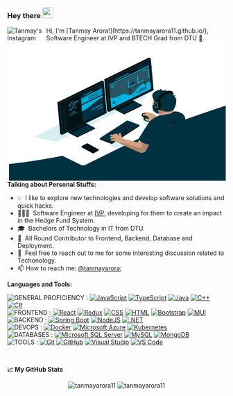 ### Hey there <img src="https://media.giphy.com/media/hvRJCLFzcasrR4ia7z/giphy.gif" height="25px" width="25px">

<a href="https://www.instagram.com/tanmay.arora11/">
  <img align="left" alt="Tanmay's Instagram" width="90px" src="https://custom-icon-badges.demolab.com/badge/Linkedin-29062025?logo=linkedin-img-29062025&logoColor=fff" />
</a>
Hi, I'm [Tanmay Arora!](https://tanmayarora11.github.io/), Software Engineer at IVP and BTECH Grad from DTU 🚀.

<img align="right" alt="GIF" src="https://github.com/tanmayarora11/tanmayarora11/blob/main/coding.gif?raw=true" width="500" height="320" />
  
**Talking about Personal Stuffs:**

- 💡 &nbsp;I like to explore new technologies and develop software solutions and quick hacks.
- 👨🏽‍💻 &nbsp;Software Engineer at [IVP](https://www.ivp.in/), developing for them to create an impact in the Hedge Fund System.
- 🎓 &nbsp;Bachelors of Technology in IT from DTU.
- 🌱 &nbsp;All Round Contributor to Frontend, Backend, Database and Deployment.
- 💬 &nbsp;Feel free to reach out to me for some interesting discussion related to Techonology.
- 📫 How to reach me: [@tanmayarora](https://www.linkedin.com/in/tanmay-arora-751319197/);

**Languages and Tools:**  

![GENERAL PROFICIENCY : ](http://img.shields.io/badge/-General%20Proficiency-grey?style=flat-square)
[![JavaScript](https://img.shields.io/badge/JavaScript-F7DF1E?logo=javascript&logoColor=000)](#)
[![TypeScript](https://img.shields.io/badge/TypeScript-3178C6?logo=typescript&logoColor=fff)](#)
[![Java](https://img.shields.io/badge/Java-ED8B00?logo=openjdk&logoColor=white)](#)
[![C++](https://img.shields.io/badge/C++-%2300599C.svg?logo=c%2B%2B&logoColor=white)](#)
[![C#](https://custom-icon-badges.demolab.com/badge/C%23-%23239120.svg?logo=cshrp&logoColor=white)](#)
<br/>
![FRONTEND : ](http://img.shields.io/badge/-Frontend-grey?style=flat-square) 
[![React](https://img.shields.io/badge/React-%2320232a.svg?logo=react&logoColor=%2361DAFB)](#) 
[![Redux](https://img.shields.io/badge/Redux-764ABC?logo=redux&logoColor=fff)](#) 
[![CSS](https://img.shields.io/badge/CSS-639?logo=css&logoColor=fff)](#)
[![HTML](https://img.shields.io/badge/HTML-%23E34F26.svg?logo=html5&logoColor=white)](#)
[![Bootstrap](https://img.shields.io/badge/Bootstrap-7952B3?logo=bootstrap&logoColor=fff)](#)
[![MUI](https://img.shields.io/badge/Material%20UI-007FFF?logo=mui&logoColor=white)](#)
<br/>
![BACKEND : ](http://img.shields.io/badge/-Backend-grey?style=flat-square)
[![Spring Boot](https://img.shields.io/badge/SpringBoot-6DB33F?logo=Spring&logoColor=white)](#)
[![NodeJS](https://img.shields.io/badge/Node.js-6DA55F?logo=node.js&logoColor=white)](#)
[![.NET](https://img.shields.io/badge/.NET-512BD4?logo=dotnet&logoColor=fff)](#)
<br/>
![DEVOPS : ](http://img.shields.io/badge/-Backend-grey?style=flat-square)
[![Docker](https://img.shields.io/badge/Docker-2496ED?logo=docker&logoColor=fff)](#)
[![Microsoft Azure](https://custom-icon-badges.demolab.com/badge/Microsoft%20Azure-0089D6?logo=msazure&logoColor=white)](#)
[![Kubernetes](https://img.shields.io/badge/Kubernetes-326CE5?logo=kubernetes&logoColor=fff)](#)
<br/>
![DATABASES : ](http://img.shields.io/badge/-Databases-grey?style=flat-square)
[![Microsoft SQL Server](https://custom-icon-badges.demolab.com/badge/Microsoft%20SQL%20Server-CC2927?logo=mssqlserver-white&logoColor=white)](#)
[![MySQL](https://img.shields.io/badge/MySQL-4479A1?logo=mysql&logoColor=fff)](#)
[![MongoDB](https://img.shields.io/badge/MongoDB-%234ea94b.svg?logo=mongodb&logoColor=white)](#)
<br/>
![TOOLS : ](http://img.shields.io/badge/-Tools-grey?style=flat-square)
[![Git](https://img.shields.io/badge/-Git-black?style=flat-square&logo=git&logoColor=F05032)](#)
[![GitHub](https://img.shields.io/badge/-GitHub-black?style=flat-square&logo=github)](#)
[![Visual Studio](https://custom-icon-badges.demolab.com/badge/Visual%20Studio-5C2D91.svg?&logo=visualstudio&logoColor=white)](#)
[![VS Code](http://img.shields.io/badge/-VS%20Code-black?style=flat-square&logo=visual-studio-code&logoColor=007ACC)](#)

<br/>

**📈 My GitHub Stats**


<p align="center"> <img src="https://github-readme-stats.vercel.app/api?username=tanmayarora11&show_icons=true&theme=gotham" alt="tanmayarora11" />
<img src="https://github-readme-stats.vercel.app/api/top-langs/?username=tanmayarora11&layout=compact&show_icons=true&theme=gotham" alt="tanmayarora11" />
</p>

<!--
**tanmayarora11/tanmayarora11** is a ✨ _special_ ✨ repository because its `README.md` (this file) appears on your GitHub profile.

Here are some ideas to get you started:

- 🔭 I’m currently working on ...
- 🌱 I’m currently learning ...
- 👯 I’m looking to collaborate on ...
- 🤔 I’m looking for help with ...
- 💬 Ask me about ...
- 📫 How to reach me: ...
- 😄 Pronouns: ...
- ⚡ Fun fact: ...
-->
